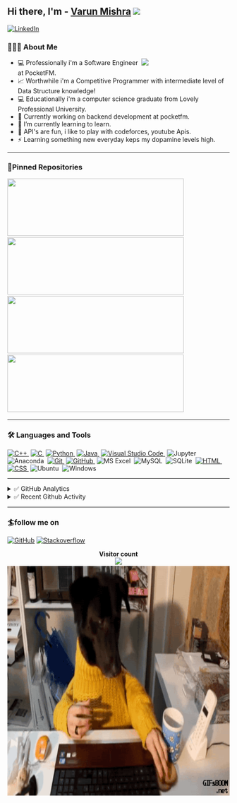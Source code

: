 ## Hi there, I'm - [Varun Mishra][github] <img src="https://raw.githubusercontent.com/iampavangandhi/iampavangandhi/master/gifs/Hi.gif" width="30px"></h2>

[![LinkedIn](https://img.shields.io/badge/linkedin-%230077B5.svg?&style=for-the-badge&logo=linkedin&logoColor=white)](https://www.linkedin.com/in/varunmsra/)


### 👨🏻‍💻 About Me

<img align='right' src='https://user-images.githubusercontent.com/5713670/87202985-820dcb80-c2b6-11ea-9f56-7ec461c497c3.gif' width='200"'>

- 💻 Professionally i'm a Software Engineer at PocketFM.
- 📈 Worthwhile i'm a Competitive Programmer with intermediate level of Data Structure knowledge!
- 💻 Educationally i'm a computer science graduate from Lovely Professional University.
- 🔭 Currently working on backend development at pocketfm.
- 🌱 I’m currently learning to learn.
- 🥅 API's are fun, i like to play with codeforces, youtube Apis.
- ⚡ Learning something new everyday keps my dopamine levels high.

---

### 📌Pinned Repositories

<p align="left">
<a href="https://github.com/LUC4Ri0/CF-RatedACs">
  <img height="130em" width = "400em" src="https://github-readme-stats.vercel.app/api/pin/?username=LUC4Ri0&repo=CF-RatedACs&title_color=ffffff&icon_color=3DEA6F&text_color=3DEA6F&bg_color=091258" />
</a>
<a href="https://github.com/LUC4Ri0/Pathfinding-Visualizer">
  <img height="130em" width ="400em" src="https://github-readme-stats.vercel.app/api/pin/?username=LUC4Ri0&repo=Pathfinding-Visualizer&title_color=ffffff&icon_color=3DEA6F&text_color=3DEA6F&bg_color=091258" />
</a>
<a href="https://github.com/LUC4Ri0/Portfolio">
  <img height="130em" width="400em" src="https://github-readme-stats.vercel.app/api/pin/?username=LUC4Ri0&repo=Portfolio&title_color=ffffff&icon_color=3DEA6F&text_color=3DEA6F&bg_color=091258" />
</a>
<a href="https://github.com/LUC4Ri0/Shopping-Advisory-Using-CPP">
  <img height="130em" width="400em" src="https://github-readme-stats.vercel.app/api/pin/?username=LUC4Ri0&repo=Shopping-Advisory-Using-CPP&title_color=ffffff&icon_color=3DEA6F&text_color=3DEA6F&bg_color=091258" />
</a>
</p>

---

### 🛠 Languages and Tools


[![C++](https://img.shields.io/badge/-C++-333333?style=flat&logo=C%2B%2B&logoColor=00599C)&nbsp;][c]
[![C](https://img.shields.io/badge/-C-333333?style=flat&logo=C&logoColor=A8B9CC)&nbsp;][c++]
[![Python](https://img.shields.io/badge/-Python-333333?style=flat&logo=python)&nbsp;][python]
[![Java](https://img.shields.io/badge/-Java-333333?style=flat&logo=Java&logoColor=FFA518)&nbsp;][java]
[![Visual Studio Code](https://img.shields.io/badge/-VScode-333333?style=flat&logo=visual-studio-code&logoColor=007ACC)&nbsp;][vscode]
![Jupyter](https://img.shields.io/badge/-Jupyter-333333?style=flat&logo=Jupyter)&nbsp;
![Anaconda](https://img.shields.io/badge/-Anaconda-333333?style=flat&logo=Anaconda)&nbsp;
[![Git](https://img.shields.io/badge/-Git-333333?style=flat&logo=git)&nbsp;][git]
[![GitHub](https://img.shields.io/badge/-GitHub-333333?style=flat&logo=github)&nbsp;][github]
![MS Excel](https://img.shields.io/twitter/url?color=333333&label=MS%20Excel&logo=Microsoft%20Excel&url=https%3A%2F%2Fimg.shields.io%2Fbadge%2F-Windows-333333%3Fstyle%3Dflat%26logo%3DWindows)&nbsp;
![MySQL](https://img.shields.io/twitter/url?color=000000&label=MySQL&logo=MySQL&url=https%3A%2F%2Fimg.shields.io%2Fbadge%2F-Windows-333333%3Fstyle%3Dflat%26logo%3DWindows)&nbsp;
![SQLite](https://img.shields.io/badge/-SQLite-333333?style=flat&logo=SQLite)&nbsp;
[![HTML](https://img.shields.io/badge/-HTML-333333?style=flat&logo=HTML5)&nbsp;][html]
[![CSS](https://img.shields.io/badge/-CSS-333333?style=flat&logo=CSS3&logoColor=1572B6)&nbsp;][css]
![Ubuntu](https://img.shields.io/badge/-Ubuntu-333333?style=flat&logo=Ubuntu)&nbsp;
![Windows](https://img.shields.io/badge/-Windows-333333?style=flat&logo=Windows)&nbsp;

---
<details>
<summary>✅ GitHub Analytics</summary>
<p align="left">
<a href="https://github.com/LUC4Ri0">
  <img height="160em" src="https://github-readme-stats-git-master.LUC4Ri0.vercel.app/api?username=LUC4Ri0&&show_icons=true&title_color=ffffff&icon_color=3DEA6F&text_color=3DEA6F&bg_color=091258" />
  <img height="160em" src="https://github-readme-stats.vercel.app/api/top-langs/?username=LUC4Ri0&layout=compact&title_color=ffffff&icon_color=3DEA6F&text_color=3DEA6F&bg_color=091258" />

</a>
</p>
</details>

<details>
  <summary>✅ Recent Github Activity</summary>
  <img align="center" width="200" height="150" src="https://github.com/LUC4Ri0/luc4ri0/blob/main/assests/pandaLaptop.gif?raw=true"><h2>Comming soon..</h2>
<!--START_SECTION:activity-->

<!--END_SECTION:activity-->

</details>

---

### 🏄follow me on

[![GitHub](https://img.shields.io/badge/github-%23100000.svg?&style=for-the-badge&logo=github&logoColor=white)](https://github.com/LUC4Ri0)
[![Stackoverflow](https://img.shields.io/badge/stack%20overflow-FE7A16?logo=stack-overflow&logoColor=white&style=for-the-badge)](https://stackoverflow.com/users/15076089/varun-mishra)

<p align="center"> 
  <b>Visitor count</b><br>
  <img src="https://profile-counter.glitch.me/LUC4Ri0/count.svg" />
  </br>
      <img align="center" alt="GIF" src="https://github.com/LUC4Ri0/luc4ri0/blob/main/assests/Dog-with-Human-Hands-Eating-Breakfast.gif?raw=true" width="750" height="520" />
</p>

[github]: https://github.com/LUC4Rio
[hackerrank]: https://www.hackerrank.com/varun21999
[codeforces]: https://codeforces.com/profile/varunmsra
[hackerearth]: https://www.hackerearth.com/@varun21999
[stopstalk]: https://www.stopstalk.com/user/profile/varu21999
[atcoder]: https://atcoder.jp/users/varu21999
[linkedin]: https://www.linkedin.com/in/varunmsra/
[vscode]: https://code.visualstudio.com/
[python]: https://www.python.org/doc/
[java]: https://docs.oracle.com/en/java/
[git]: https://git-scm.com/doc
[github]: https://github.com/
[c++]: https://devdocs.io/cpp/
[c]: https://devdocs.io/c/
[css]: https://developer.mozilla.org/en-US/docs/Web/CSS#:~:text=Cascading%20Style%20Sheets%20(CSS)%20is,speech%2C%20or%20on%20other%20media.
[html]: https://devdocs.io/html/



